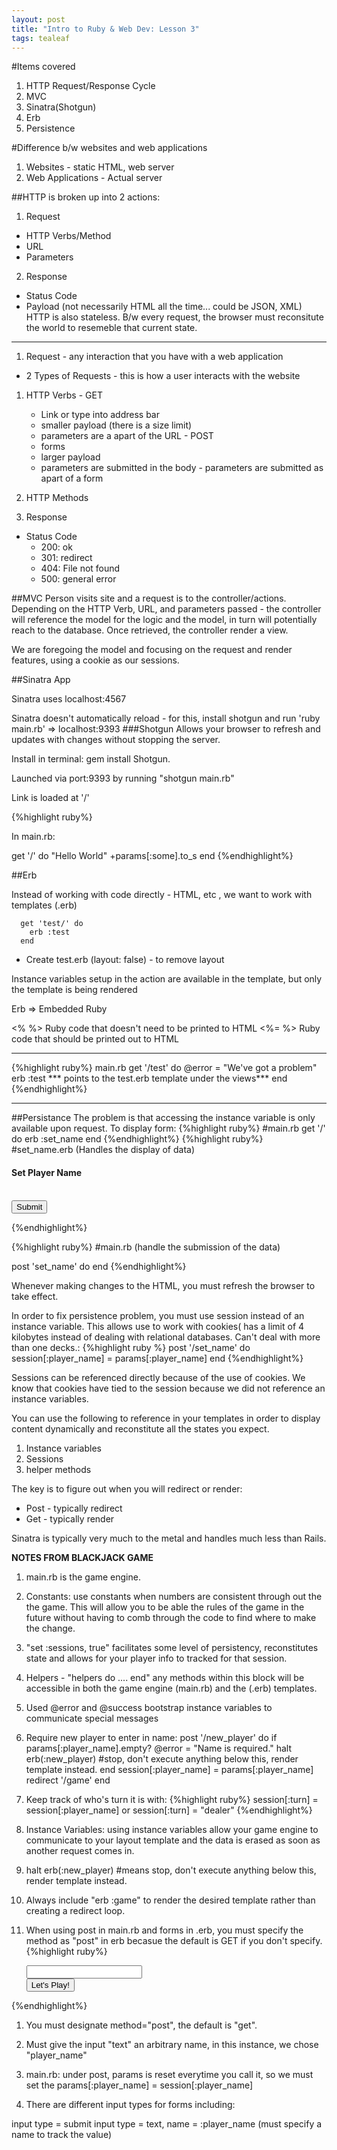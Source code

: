 ```yaml
---
layout: post
title: "Intro to Ruby & Web Dev: Lesson 3"
tags: tealeaf
---
```

#Items covered
1. HTTP Request/Response Cycle
2. MVC
3. Sinatra(Shotgun)
4. Erb
5. Persistence

#Difference b/w websites and web applications
1. Websites - static HTML, web server
2. Web Applications - Actual server

##HTTP
is broken up into 2 actions:

1. Request
  - HTTP Verbs/Method
  - URL
  - Parameters
2. Response
  - Status Code
  - Payload (not necessarily HTML all the time... could be JSON, XML)
HTTP is also stateless. B/w every request, the browser must reconsitute the world to resemeble that current state.
__________________

1. Request - any interaction that you have with a web application
  * 2 Types of Requests - this is how a user interacts with the website
  1. HTTP Verbs
    - GET
      - Link or type into address bar
      - smaller payload (there is a size limit)
      - parameters are a apart of the URL
    - POST
      - forms
      - larger payload
      - parameters are submitted in the body
    - parameters are submitted as apart of a form


  2. HTTP Methods

2. Response
  - Status Code
    - 200: ok
    - 301: redirect
    - 404: File not found
    - 500: general error

##MVC
Person visits site and a request is to the controller/actions.
Depending on the HTTP Verb, URL, and parameters passed - the controller will reference the model for the logic
and the model, in turn will potentially reach to the database. Once retrieved, the controller render a view.


We are foregoing the model and focusing on the request and render features, using a cookie as our sessions.

##Sinatra App

Sinatra uses localhost:4567

Sinatra doesn't automatically reload - for this, install shotgun and run 'ruby main.rb' => localhost:9393
###Shotgun
Allows your browser to refresh and updates with changes without stopping the server.

Install in terminal: gem install Shotgun.

Launched via port:9393 by running "shotgun main.rb"


Link is loaded at '/'

{%highlight ruby%}

In main.rb:

get '/' do
  "Hello World" +params[:some].to_s
end
{%endhighlight%}

##Erb

Instead of working with code directly - HTML, etc , we want to work with templates (.erb)

      get 'test/' do
        erb :test
      end

  - Create test.erb (layout: false) - to remove layout

Instance variables setup in the action are available in the template, but only the template is being rendered

Erb => Embedded Ruby

<% %> Ruby code that doesn't need to be printed to HTML
<%= %> Ruby code that should be printed out to HTML
____
{%highlight ruby%}
main.rb
get '/test' do
  @error = "We've got a problem"
  erb :test *** points to the test.erb template under the views***
end
{%endhighlight%}
____
##Persistance
The problem is that accessing the instance variable is only available upon request.
To display form:
{%highlight ruby%}
#main.rb
get '/' do
  erb :set_name
end
{%endhighlight%}
{%highlight ruby%}
#set_name.erb (Handles the display of data)
<h4> Set Player Name </h4>

<form action='/set_name' method='post'
  Name: <input type='text' name='player_name' />
  </br>
  <input type ='submit' class='btn'/>
</form>
{%endhighlight%}

{%highlight ruby%}
#main.rb (handle the submission of the data)

post 'set_name' do
end
{%endhighlight%}

Whenever making changes to the HTML, you must refresh the browser to take effect.

In order to fix persistence problem, you must use session instead of an instance variable. This allows use to work with cookies( has a limit of 4 kilobytes instead of dealing with relational databases. Can't deal with more than one decks.:
{%highlight ruby %}
post '/set_name' do
  session[:player_name] = params[:player_name]
end
{%endhighlight%}

Sessions can be referenced directly because of the use of cookies.
We know that cookies have tied to the session because we did not reference an instance variables.

You can use the following to reference in your templates in order to display content dynamically and reconstitute all the states you expect.
1. Instance variables
2. Sessions
3. helper methods

The key is to figure out when you will redirect or render:

* Post - typically redirect
* Get - typically render

Sinatra is typically very much to the metal and handles much less than Rails.


**NOTES FROM BLACKJACK GAME**

1. main.rb is the game engine.

2. Constants: use constants when numbers are consistent through out the the game. This will allow you to be able the rules of the game in the future without having to comb through the code to find where to make the change.

3. "set :sessions, true" facilitates some level of persistency, reconstitutes state and allows for your player info to tracked for that session.

4. Helpers - "helpers do .... end" any methods within this block will be accessible in both the game engine (main.rb) and the (.erb) templates.

5. Used @error and @success bootstrap instance variables to communicate special messages

6. Require new player to enter in name:
      post '/new_player' do
        if params[:player_name].empty?
          @error = "Name is required."
          halt erb(:new_player) #stop, don't execute anything below this, render template instead.
        end
        session[:player_name] = params[:player_name]
        redirect '/game'
      end
6. Keep track of who's turn it is with:
{%highlight ruby%}
    session[:turn] = session[:player_name]
      or
    session[:turn] = "dealer"
    {%endhighlight%}

7. Instance Variables: using instance variables allow your game engine to communicate to your layout template and the data is erased as soon as another request comes in.

8. halt erb(:new_player) #means stop, don't execute anything below this, render template instead.

9. Always include "erb :game" to render the desired template rather than creating a redirect loop.

10. When using post in main.rb and forms in .erb, you must specify the method as "post" in erb becasue the default is GET if you don't specify.
{%highlight ruby%}
    <form action='/new_player' method="post">
      <input type="text" name="player_name" />
      <br/>
      <input type="submit" class="btn btn-inverse" value="Let's Play!"/>
    </form>
{%endhighlight%}


1. You must designate method="post", the default is "get".
2. Must give the input "text" an arbitrary name, in this instance, we chose "player_name"
3.  main.rb: under post, params is reset everytime you call it, so we must set the params[:player_name] = session[:player_name]


11. There are different input types for forms including:

  input type = submit
  input type = text, name = :player_name (must specify a name to track the value)



